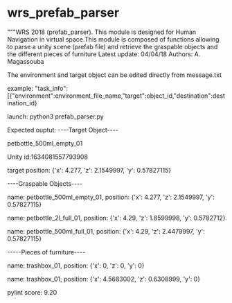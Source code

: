 # wrs_prefab_parser
"""WRS 2018 (prefab_parser).
This module is designed for Human Navigation in virtual space.This module is
composed of functions allowing to parse a unity scene (prefab file)
and retrieve the graspable objects and the different pieces of furniture
Latest update: 04/04/18
Authors: A. Magassouba


The environment and target object can be  edited directly from message.txt

example:  "task_info":[{"environment":environment_file_name,"target":object_id,"destination":destination_id}

launch: python3 prefab_parser.py 

Expected ouptut:
----Target Object----

petbottle_500ml_empty_01

Unity id:1634081557793908

target position: {'x': 4.277, 'z': 2.1549997, 'y': 0.57827115}

----Graspable Objects----

name: petbottle_500ml_empty_01, position: {'x': 4.277, 'z': 2.1549997, 'y': 0.57827115}

name: petbottle_2l_full_01, position: {'x': 4.29, 'z': 1.8599998, 'y': 0.5782712}

name: petbottle_500ml_full_01, position: {'x': 4.29, 'z': 2.4479997, 'y': 0.57827115}

-----Pieces of furniture----

name: trashbox_01, position: {'x': 0, 'z': 0, 'y': 0}

name: trashbox_01, position: {'x': 4.5683002, 'z': 0.6308999, 'y': 0}



pylint score: 9.20
